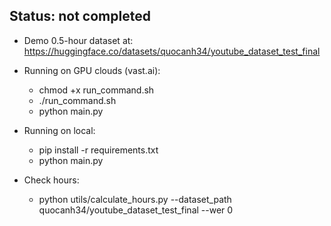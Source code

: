 ## Status: not completed ##

- Demo 0.5-hour dataset at: https://huggingface.co/datasets/quocanh34/youtube_dataset_test_final

- Running on GPU clouds (vast.ai): 
    - chmod +x run_command.sh
    - ./run_command.sh
    - python main.py

- Running on local:
    - pip install -r requirements.txt 
    - python main.py
    
- Check hours:
    - python utils/calculate_hours.py --dataset_path quocanh34/youtube_dataset_test_final --wer 0
